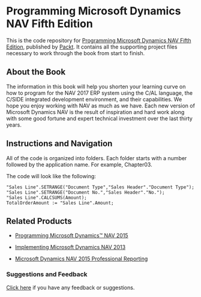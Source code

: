 # Programming Microsoft Dynamics NAV Fifth Edition
This is the code repository for [Programming Microsoft Dynamics NAV Fifth Edition](https://www.packtpub.com/application-development/programming-microsoft-dynamics-nav-fifth-edition?utm_source=github&utm_medium=repository&utm_content=9781786468192), published by [Packt](https://www.packtpub.com/?utm_source=github). It contains all the supporting project files necessary to work through the book from start to finish.

## About the Book
The information in this book will help you shorten your learning curve on how to program for the NAV 2017 ERP system using the C/AL language, the C/SIDE integrated development environment, and their capabilities. We hope you enjoy working with NAV as much as we have.
Each new version of Microsoft Dynamics NAV is the result of inspiration and hard work along with some good fortune and expert technical investment over the last thirty years.

## Instructions and Navigation
All of the code is organized into folders. Each folder starts with a number followed by the application name. For example, Chapter03.

The code will look like the following:

```
"Sales Line".SETRANGE("Document Type","Sales Header"."Document Type");
"Sales Line".SETRANGE("Document No.","Sales Header"."No.");
"Sales Line".CALCSUMS(Amount);
TotalOrderAmount := "Sales Line".Amount;
```
 
 ## Related Products
* [Programming Microsoft Dynamics™ NAV 2015](https://www.packtpub.com/big-data-and-business-intelligence/programming-microsoft-dynamics%E2%84%A2-nav-2015?utm_source=github&utm_medium=repository&utm_content=9781784394202)

* [Implementing Microsoft Dynamics NAV 2013](https://www.packtpub.com/application-development/implementing-microsoft-dynamics-nav-2013?utm_source=github&utm_medium=repository&utm_content=9781849686020)

* [Microsoft Dynamics NAV 2015 Professional Reporting](https://www.packtpub.com/big-data-and-business-intelligence/microsoft-dynamics-nav-2015-professional-reporting?utm_source=github&utm_medium=repository&utm_content=9781785284731)

### Suggestions and Feedback
[Click here](https://docs.google.com/forms/d/e/1FAIpQLSe5qwunkGf6PUvzPirPDtuy1Du5Rlzew23UBp2S-P3wB-GcwQ/viewform) if you have any feedback or suggestions.

